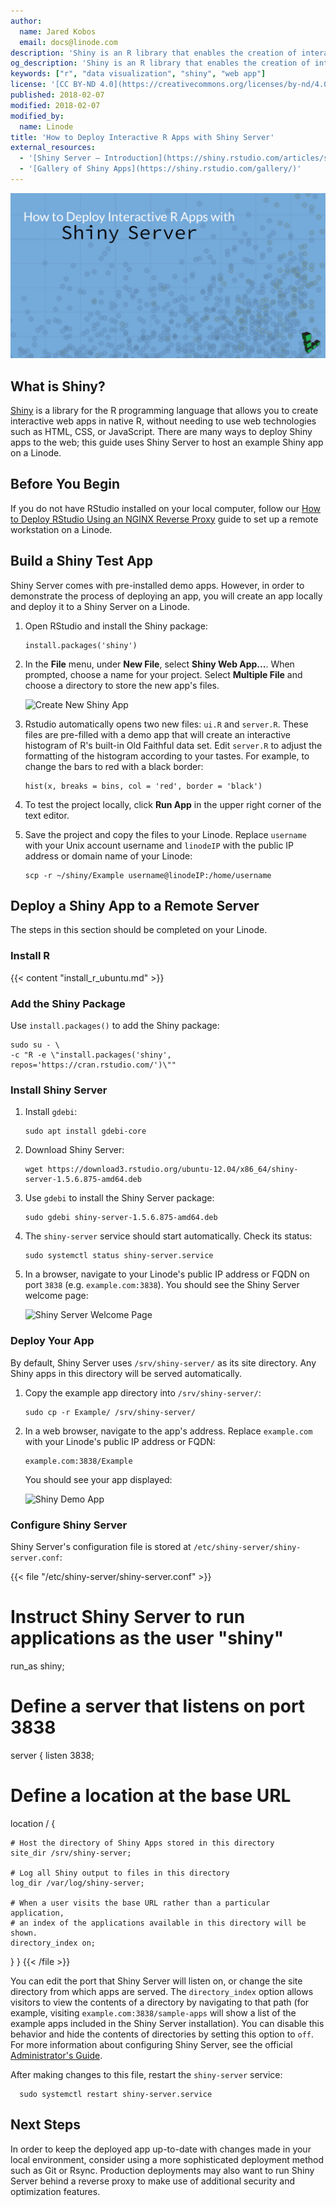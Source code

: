 ```yaml
---
author:
  name: Jared Kobos
  email: docs@linode.com
description: 'Shiny is an R library that enables the creation of interactive data visualizations. This guide will show how to deploy an R Shiny app using Shiny Server.'
og_description: 'Shiny is an R library that enables the creation of interactive data visualizations. This guide will show how to deploy an R Shiny app using Shiny Server.'
keywords: ["r", "data visualization", "shiny", "web app"]
license: '[CC BY-ND 4.0](https://creativecommons.org/licenses/by-nd/4.0)'
published: 2018-02-07
modified: 2018-02-07
modified_by:
  name: Linode
title: 'How to Deploy Interactive R Apps with Shiny Server'
external_resources:
  - '[Shiny Server – Introduction](https://shiny.rstudio.com/articles/shiny-server.html)'
  - '[Gallery of Shiny Apps](https://shiny.rstudio.com/gallery/)'
---
```


![How to Deploy Interactive R Apps with Shiny Server](shiny-server.jpg)

## What is Shiny?

[Shiny](https://shiny.rstudio.com/) is a library for the R programming language that allows you to create interactive web apps in native R, without needing to use web technologies such as HTML, CSS, or JavaScript. There are many ways to deploy Shiny apps to the web; this guide uses Shiny Server to host an example Shiny app on a Linode.

## Before You Begin

If you do not have RStudio installed on your local computer, follow our [How to Deploy RStudio Using an NGINX Reverse Proxy](/docs/development/r/how-to-deploy-rstudio-server-using-an-nginx-reverse-proxy/) guide to set up a remote workstation on a Linode.

## Build a Shiny Test App

Shiny Server comes with pre-installed demo apps. However, in order to demonstrate the process of deploying an app, you will create an app locally and deploy it to a Shiny Server on a Linode.

1.  Open RStudio and install the Shiny package:

        install.packages('shiny')

2.  In the **File** menu, under **New File**, select **Shiny Web App...**. When prompted, choose a name for your project. Select **Multiple File** and choose a directory to store the new app's files.

    ![Create New Shiny App](/docs/assets/shiny/create-shiny-app.png "Create New Shiny App")

3.  Rstudio automatically opens two new files: `ui.R` and `server.R`. These files are pre-filled with a demo app that will create an interactive histogram of R's built-in Old Faithful data set. Edit `server.R` to adjust the formatting of the histogram according to your tastes. For example, to change the bars to red with a black border:

        hist(x, breaks = bins, col = 'red', border = 'black')

4.  To test the project locally, click **Run App** in the upper right corner of the text editor.

5.  Save the project and copy the files to your Linode. Replace `username` with your Unix account username and `linodeIP` with the public IP address or domain name of your Linode:

        scp -r ~/shiny/Example username@linodeIP:/home/username

## Deploy a Shiny App to a Remote Server

The steps in this section should be completed on your Linode.

### Install R

{{< content "install_r_ubuntu.md" >}}

### Add the Shiny Package

Use `install.packages()` to add the Shiny package:

    sudo su - \
    -c "R -e \"install.packages('shiny', repos='https://cran.rstudio.com/')\""

### Install Shiny Server

1.  Install `gdebi`:

        sudo apt install gdebi-core

2.  Download Shiny Server:

        wget https://download3.rstudio.org/ubuntu-12.04/x86_64/shiny-server-1.5.6.875-amd64.deb

3.  Use `gdebi` to install the Shiny Server package:

        sudo gdebi shiny-server-1.5.6.875-amd64.deb

4.  The `shiny-server` service should start automatically. Check its status:

        sudo systemctl status shiny-server.service

5.  In a browser, navigate to your Linode's public IP address or FQDN on port `3838` (e.g. `example.com:3838`). You should see the Shiny Server welcome page:

    ![Shiny Server Welcome Page](/docs/assets/shiny/shiny-welcome.png "Shiny Server Welcome Page")

### Deploy Your App

By default, Shiny Server uses `/srv/shiny-server/` as its site directory. Any Shiny apps in this directory will be served automatically.

1.  Copy the example app directory into `/srv/shiny-server/`:

        sudo cp -r Example/ /srv/shiny-server/

2.  In a web browser, navigate to the app's address. Replace `example.com` with your Linode's public IP address or FQDN:

        example.com:3838/Example

    You should see your app displayed:

    ![Shiny Demo App](/docs/assets/shiny/shiny3.png "Shiny Demo App")

### Configure Shiny Server

Shiny Server's configuration file is stored at `/etc/shiny-server/shiny-server.conf`:

{{< file "/etc/shiny-server/shiny-server.conf" >}}
# Instruct Shiny Server to run applications as the user "shiny"
run_as shiny;

# Define a server that listens on port 3838
server {
  listen 3838;

  # Define a location at the base URL
  location / {

    # Host the directory of Shiny Apps stored in this directory
    site_dir /srv/shiny-server;

    # Log all Shiny output to files in this directory
    log_dir /var/log/shiny-server;

    # When a user visits the base URL rather than a particular application,
    # an index of the applications available in this directory will be shown.
    directory_index on;
  }
}
{{< /file >}}

You can edit the port that Shiny Server will listen on, or change the site directory from which apps are served. The `directory_index` option allows visitors to view the contents of a directory by navigating to that path (for example, visiting `example.com:3838/sample-apps` will show a list of the example apps included in the Shiny Server installation). You can disable this behavior and hide the contents of directories by setting this option to `off`. For more information about configuring Shiny Server, see the official [Administrator's Guide](http://docs.rstudio.com/shiny-server/).

After making changes to this file, restart the `shiny-server` service:

      sudo systemctl restart shiny-server.service

## Next Steps

In order to keep the deployed app up-to-date with changes made in your local environment, consider using a more sophisticated deployment method such as Git or Rsync. Production deployments may also want to run Shiny Server behind a reverse proxy to make use of additional security and optimization features.

